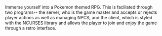 Immerse yourself into a Pokemon themed RPG. This is faciliated through two programs-- the server, who is the game master and accepts or rejects player actions as well as managing NPCS, and the client,
which is styled with the NCURSES library and allows the player to join and enjoy the game through a retro interface. 
